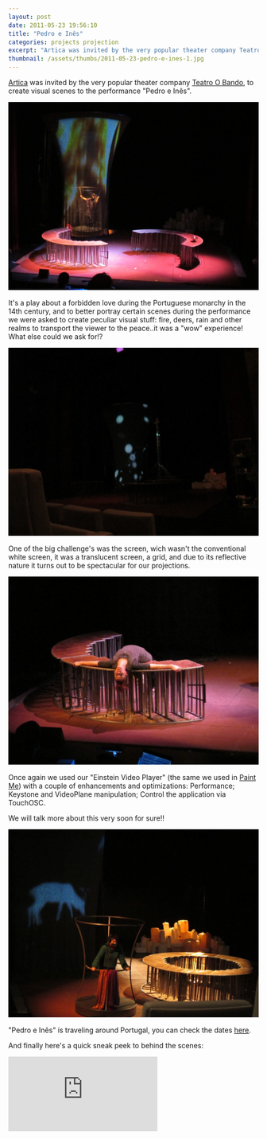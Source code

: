 ```yaml
---
layout: post
date: 2011-05-23 19:56:10
title: "Pedro e Inês"
categories: projects projection
excerpt: "Artica was invited by the very popular theater company Teatro O Bando, to create visual scenes to the performance \"Pedro e Inês\"."
thumbnail: /assets/thumbs/2011-05-23-pedro-e-ines-1.jpg
---
```


<a href="http://artica.cc">Artica</a> was invited by the very popular theater company <a href="http://www.obando.pt/">Teatro O Bando</a>, to create visual scenes to the performance "Pedro e Inês".

<a href="http://www.artica.cc/blog/wp-content/uploads/2011/05/IMG_1933.jpg"><img class="postimage" src="/assets/images/2011-05-23-pedro-e-ines-1.jpg"/></a>

It's a play about a forbidden love during the Portuguese monarchy in the 14th century, and to better portray certain scenes during the performance we were asked to create peculiar visual stuff: fire, deers, rain and other realms to transport the viewer to the peace..it was a "wow" experience! What else could we ask for!?

<a href="http://www.artica.cc/blog/wp-content/uploads/2011/05/IMG_1988.jpg"><img class="postimage" src="/assets/images/2011-05-23-pedro-e-ines-2.jpg"/></a>

One of the big challenge's was the screen, wich wasn't the conventional white screen, it was a translucent screen,  a grid, and due to its reflective nature it turns out to be spectacular for our projections.

<a href="http://www.artica.cc/blog/wp-content/uploads/2011/05/IMG_1924.jpg"><img class="postimage" src="/assets/images/2011-05-23-pedro-e-ines-3.jpg"/></a>

Once again we used our "Einstein Video Player" (the same we used in <a href="http://www.youtube.com/watch?v=xwja_nB1PI0&amp;feature=player_embedded">Paint Me</a>) with a couple of enhancements and optimizations:
Performance;
Keystone and VideoPlane manipulation;
Control the application via TouchOSC.

We will talk more about this very soon for sure!!

<a href="http://www.artica.cc/blog/wp-content/uploads/2011/05/IMG_1890.jpg"><img class="postimage" src="/assets/images/2011-05-23-pedro-e-ines-4.jpg"/></a>

"Pedro e Inês" is traveling around Portugal, you can check the dates <a href="http://www.obando.pt/newsletter/pedroeines/pedroeines.htm">here</a>.

And finally here's a quick sneak peek to behind the scenes:
<div class="video-container"><iframe src="http://player.vimeo.com/video/24128832?title=0&amp;byline=0&amp;portrait=0" frameborder="0" allowfullscreen></iframe></div>

